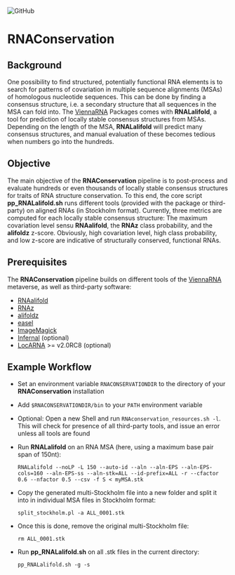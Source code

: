 ![GitHub](https://img.shields.io/github/license/mtw/RNAConservation)

# RNAConservation

## Background
One possibility to find structured, potentially functional RNA elements is to search for patterns of covariation in multiple sequence alignments (MSAs) of homologous nucleotide sequences. This can be done by finding a consensus structure, i.e. a secondary structure that all sequences in the MSA can fold into. The [ViennaRNA](https://github.com/ViennaRNA/ViennaRNA) Packages comes with __RNALalifold__, a tool for prediction of locally stable consensus structures from MSAs. Depending on the length of the MSA, __RNALalifold__ will predict many consensus structures, and manual evaluation of these becomes tedious when numbers go into the hundreds.

## Objective
The main objective of the __RNAConservation__ pipeline is to post-process and evaluate hundreds or even thousands of locally stable consensus structures for traits of RNA structure conservation. To this end, the core script __pp_RNALalifold.sh__ runs different tools (provided with the package or third-party) on aligned RNAs (in Stockholm format). Currently, three metrics are computed for each locally stable consensus structure: The maximum covariation level sensu __RNAalifold__, the __RNAz__ class probability, and the __alifoldz__ z-score. Obviously, high covariation level, high class probability, and low z-score are indicative of structurally conserved, functional RNAs.

## Prerequisites
The __RNAConservation__ pipeline builds on different tools of the [ViennaRNA](https://github.com/ViennaRNA/ViennaRNA) metaverse, as well as third-party software:

* [RNAalifold](https://github.com/ViennaRNA/ViennaRNA)
* [RNAz](https://github.com/ViennaRNA/RNAz)
* [alifoldz](https://github.com/ViennaRNA/RNAz/blob/master/perl/alifoldz.pl)
* [easel](https://github.com/EddyRivasLab/easel)
* [ImageMagick](https://github.com/ImageMagick/ImageMagick)
* [Infernal](https://github.com/EddyRivasLab/infernal) (optional)
* [LocARNA](https://github.com/s-will/LocARNA) >= v2.0RC8 (optional)

## Example Workflow
* Set an environment variable ``RNACONSERVATIONDIR`` to the directory of your __RNAConservation__ installation
* Add ``$RNACONSERVATIONDIR/bin`` to your ``PATH`` environment variable
* Optional: Open a new Shell and run ``RNAconservation_resources.sh -l``. This will check for presence of all third-party tools, and issue an error unless all tools are found
* Run __RNALalifold__ on an RNA MSA (here, using a maximum base pair span of 150nt):

  `RNALalifold --noLP -L 150 --auto-id --aln --aln-EPS --aln-EPS-cols=160 --aln-EPS-ss --aln-stk=ALL --id-prefix=ALL -r --cfactor 0.6 --nfactor 0.5 --csv -f S < myMSA.stk`
* Copy the generated multi-Stockholm file into a new folder and split it into in individual MSA files in Stockholm format:

  `split_stockholm.pl -a ALL_0001.stk`
* Once this is done, remove the original multi-Stockholm file:

   `rm ALL_0001.stk`

* Run __pp_RNALalifold.sh__ on all .stk files in the current directory:

    `pp_RNALalifold.sh -g -s`
